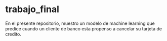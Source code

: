 # trabajo_final
En el presente repositorio, muestro un modelo de machine learning que predice cuando un cliente de banco esta propenso a cancelar su tarjeta de credito.
